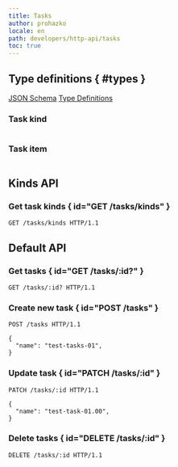 ```yaml
---
title: Tasks
author: prohazko
locale: en
path: developers/http-api/tasks
toc: true
---
```


## Type definitions { #types }

[JSON Schema](https://github.com/Rightech/rest-api/blob/master/oas3/schemas/geofences.yaml)
[Type Definitions](https://github.com/Rightech/rest-api/blob/master/types/geofences.d.ts)

### Task kind

```ts

```

### Task item

```ts

```

## Kinds API

### Get task kinds { id="GET /tasks/kinds" }

```http
GET /tasks/kinds HTTP/1.1
```


## Default API

### Get tasks { id="GET /tasks/:id?" }

```http
GET /tasks/:id? HTTP/1.1
```

### Create new task { id="POST /tasks" }

```http
POST /tasks HTTP/1.1

{
  "name": "test-tasks-01",
}
```

### Update task { id="PATCH /tasks/:id" }

```http
PATCH /tasks/:id HTTP/1.1

{
  "name": "test-task-01.00",
}
```

### Delete tasks { id="DELETE /tasks/:id" }

```http
DELETE /tasks/:id HTTP/1.1
```

